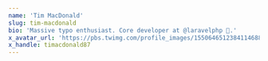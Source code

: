 ```yaml
---
name: 'Tim MacDonald'
slug: tim-macdonald
bio: 'Massive typo enthusiast. Core developer at @laravelphp 🐘.'
x_avatar_url: 'https://pbs.twimg.com/profile_images/1550646512384114688/zZE9rQay_200x200.jpg'
x_handle: timacdonald87
---
```

